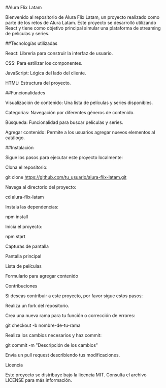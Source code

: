 #Alura Flix Latam

Bienvenido al repositorio de Alura Flix Latam, un proyecto realizado como parte de los retos de Alura Latam. Este proyecto se desarrolló utilizando React y tiene como objetivo principal simular una plataforma de streaming de películas y series.

##Tecnologías utilizadas

React: Librería para construir la interfaz de usuario.

CSS: Para estilizar los componentes.

JavaScript: Lógica del lado del cliente.

HTML: Estructura del proyecto.

##Funcionalidades

Visualización de contenido: Una lista de películas y series disponibles.

Categorías: Navegación por diferentes géneros de contenido.

Búsqueda: Funcionalidad para buscar películas y series.

Agregar contenido: Permite a los usuarios agregar nuevos elementos al catálogo.

##Instalación

Sigue los pasos para ejecutar este proyecto localmente:

Clona el repositorio:

git clone https://github.com/tu_usuario/alura-flix-latam.git

Navega al directorio del proyecto:

cd alura-flix-latam

Instala las dependencias:

npm install

Inicia el proyecto:

npm start

Capturas de pantalla

Pantalla principal



Lista de películas



Formulario para agregar contenido



Contribuciones

Si deseas contribuir a este proyecto, por favor sigue estos pasos:

Realiza un fork del repositorio.

Crea una nueva rama para tu función o corrección de errores:

git checkout -b nombre-de-tu-rama

Realiza los cambios necesarios y haz commit:

git commit -m "Descripción de los cambios"

Envía un pull request describiendo tus modificaciones.

Licencia

Este proyecto se distribuye bajo la licencia MIT. Consulta el archivo LICENSE para más información.
